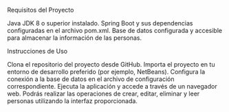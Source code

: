 Requisitos del Proyecto


Java JDK 8 o superior instalado.
Spring Boot y sus dependencias configuradas en el archivo pom.xml.
Base de datos configurada y accesible para almacenar la información de las personas.

Instrucciones de Uso


Clona el repositorio del proyecto desde GitHub.
Importa el proyecto en tu entorno de desarrollo preferido (por ejemplo, NetBeans).
Configura la conexión a la base de datos en el archivo de configuración correspondiente.
Ejecuta la aplicación y accede a través de un navegador web.
Podrás realizar las operaciones de crear, editar, eliminar y leer personas utilizando la interfaz proporcionada.
